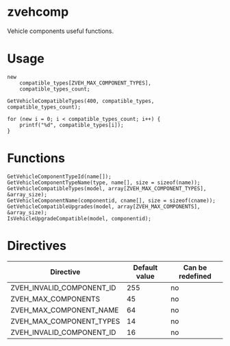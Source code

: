 # zvehcomp
Vehicle components useful functions.

# Usage

```Pawn
new
    compatible_types[ZVEH_MAX_COMPONENT_TYPES],
    compatible_types_count;

GetVehicleCompatibleTypes(400, compatible_types, compatible_types_count);

for (new i = 0; i < compatible_types_count; i++) {
    printf("%d", compatible_types[i]);
}
```

# Functions

```Pawn
GetVehicleComponentTypeId(name[]);
GetVehicleComponentTypeName(type, name[], size = sizeof(name));
GetVehicleCompatibleTypes(model, array[ZVEH_MAX_COMPONENT_TYPES], &array_size);
GetVehicleComponentName(componentid, cname[], size = sizeof(cname));
GetVehicleCompatibleUpgrades(model, array[ZVEH_MAX_COMPONENTS], &array_size);
IsVehicleUpgradeCompatible(model, componentid);
```

# Directives

Directive | Default value | Can be redefined
----------|---------------|------------
ZVEH_INVALID_COMPONENT_ID | 255 | no
ZVEH_MAX_COMPONENTS | 45 | no
ZVEH_MAX_COMPONENT_NAME | 64 | no
ZVEH_MAX_COMPONENT_TYPES | 14 | no
ZVEH_INVALID_COMPONENT_ID | 16 | no
